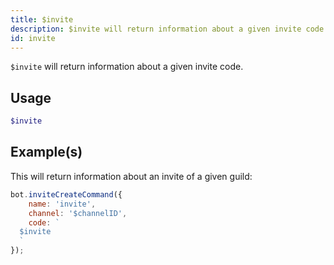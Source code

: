 ```yaml
---
title: $invite
description: $invite will return information about a given invite code.
id: invite
---
```


`$invite` will return information about a given invite code.

## Usage

```php
$invite
```

## Example(s)

This will return information about an invite of a given guild:

```javascript
bot.inviteCreateCommand({
    name: 'invite',
    channel: '$channelID',
    code: `
  $invite
  `
});
```
